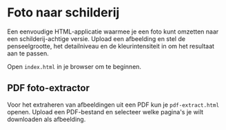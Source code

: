 # Foto naar schilderij

Een eenvoudige HTML-applicatie waarmee je een foto kunt omzetten naar een schilderij-achtige versie. Upload een afbeelding en stel de penseelgrootte, het detailniveau en de kleurintensiteit in om het resultaat aan te passen.

Open `index.html` in je browser om te beginnen.

## PDF foto-extractor

Voor het extraheren van afbeeldingen uit een PDF kun je `pdf-extract.html` openen. Upload een PDF-bestand en selecteer welke pagina's je wilt downloaden als afbeelding.
